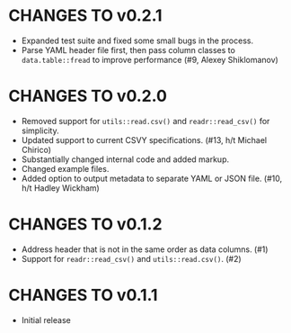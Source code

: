 # CHANGES TO v0.2.1

 * Expanded test suite and fixed some small bugs in the process.
 * Parse YAML header file first, then pass column classes to `data.table::fread` to improve performance (#9, Alexey Shiklomanov)

# CHANGES TO v0.2.0

 * Removed support for `utils::read.csv()` and `readr::read_csv()` for simplicity.
 * Updated support to current CSVY specifications. (#13, h/t Michael Chirico)
 * Substantially changed internal code and added markup.
 * Changed example files.
 * Added option to output metadata to separate YAML or JSON file. (#10, h/t Hadley Wickham)

# CHANGES TO v0.1.2

 * Address header that is not in the same order as data columns. (#1)
 * Support for `readr::read_csv()` and `utils::read.csv()`. (#2)

# CHANGES TO v0.1.1

 * Initial release
